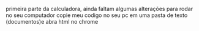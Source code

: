 primeira parte da calculadora, ainda faltam algumas alterações
para rodar no seu computador copie meu codigo no seu pc em uma pasta de texto (documentos)e abra html no chrome